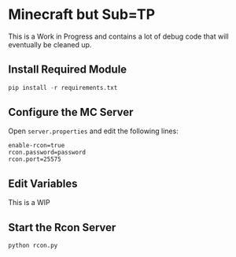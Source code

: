 # Minecraft but Sub=TP
This is a Work in Progress and contains a lot of debug code that will eventually be cleaned up.

## Install Required Module

```py
pip install -r requirements.txt
```

## Configure the MC Server

Open `server.properties` and edit the following lines:

```text
enable-rcon=true
rcon.password=password
rcon.port=25575
```

## Edit Variables

This is a WIP

## Start the Rcon Server

```cli
python rcon.py
```
